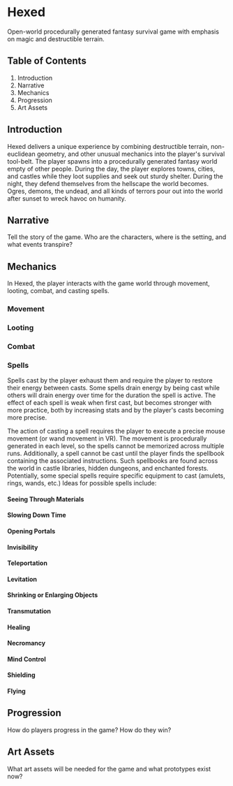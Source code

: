 # Hexed
Open-world procedurally generated fantasy survival game with emphasis on magic and destructible terrain.

## Table of Contents
1. Introduction
2. Narrative
3. Mechanics
4. Progression
5. Art Assets

## Introduction
Hexed delivers a unique experience by combining destructible terrain, non-euclidean geometry, and other unusual mechanics into the player's survival tool-belt. The player spawns into a procedurally generated fantasy world empty of other people. During the day, the player explores towns, cities, and castles while they loot supplies and seek out sturdy shelter. During the night, they defend themselves from the hellscape the world becomes. Ogres, demons, the undead, and all kinds of terrors pour out into the world after sunset to wreck havoc on humanity.

## Narrative
Tell the story of the game. Who are the characters, where is the setting, and what events transpire?

## Mechanics
In Hexed, the player interacts with the game world through movement, looting, combat, and casting spells.

### Movement

### Looting

### Combat

### Spells
Spells cast by the player exhaust them and require the player to restore their energy between casts. Some spells drain energy by being cast while others will drain energy over time for the duration the spell is active. The effect of each spell is weak when first cast, but becomes stronger with more practice, both by increasing stats and by the player's casts becoming more precise.

The action of casting a spell requires the player to execute a precise mouse movement (or wand movement in VR). The movement is procedurally generated in each level, so the spells cannot be memorized across multiple runs. Additionally, a spell cannot be cast until the player finds the spellbook containing the associated instructions. Such spellbooks are found across the world in castle libraries, hidden dungeons, and enchanted forests. Potentially, some special spells require specific equipment to cast (amulets, rings, wands, etc.) Ideas for possible spells include:

#### Seeing Through Materials

#### Slowing Down Time

#### Opening Portals

#### Invisibility

#### Teleportation

#### Levitation

#### Shrinking or Enlarging Objects

#### Transmutation

#### Healing

#### Necromancy

#### Mind Control

#### Shielding

#### Flying

## Progression
How do players progress in the game? How do they win?

## Art Assets
What art assets will be needed for the game and what prototypes exist now?

